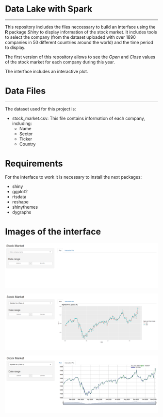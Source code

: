 # Data Lake with Spark
***
This repository includes the files neccessary to build an interface using the **R** package _Shiny_ to display information of the stock market. It includes tools to select the company (from the dataset uploaded with over 1890 companies in 50 different countries around the world) and the time period to display. 

The first version of this repository allows to see the _Open_ and _Close_ values of the stock market for each company during this year.

The interface includes an interactive plot.

# Data Files
***
The dataset used for this project is:
- stock_market.csv: This file contains information of each company, including:
    - Name
    - Sector
    - Ticker
    - Country
    
# Requirements
For the interface to work it is necessary to install the next packages:  
- shiny  
- ggplot2  
- rtsdata  
- reshape  
- shinythemes  
- dygraphs  

# Images of the interface

![alt text](https://raw.githubusercontent.com/Gares95/Stock-Market-Interface-R/master/Img/Pasive.PNG)

![alt text](https://raw.githubusercontent.com/Gares95/Stock-Market-Interface-R/master/Img/MainPage.PNG)

![alt text](https://raw.githubusercontent.com/Gares95/Stock-Market-Interface-R/master/Img/Interactive2.png)